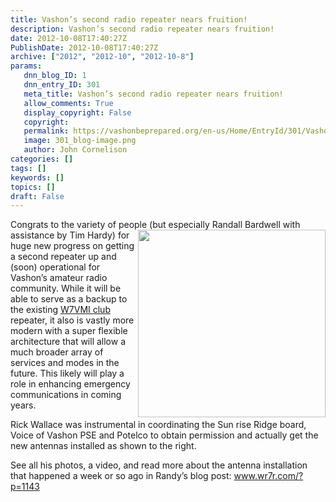 ```yaml
---
title: Vashon’s second radio repeater nears fruition!
description: Vashon’s second radio repeater nears fruition!
date: 2012-10-08T17:40:27Z
PublishDate: 2012-10-08T17:40:27Z
archive: ["2012", "2012-10", "2012-10-8"]
params:
   dnn_blog_ID: 1
   dnn_entry_ID: 301
   meta_title: Vashon’s second radio repeater nears fruition!
   allow_comments: True
   display_copyright: False
   copyright: 
   permalink: https://vashonbeprepared.org/en-us/Home/EntryId/301/Vashon-rsquo-s-second-radio-repeater-nears-fruition
   image: 301_blog-image.png
   author: John Cornelison
categories: []
tags: []
keywords: []
topics: []
draft: False
---
```


<p>Congrats to the variety of people (but especially Randall Bardwell<img style="display: inline; float: right" title="repeater1" alt="" align="right" src="http://www.wr7r.com/wp-content/uploads/2012/10/repeater1-300x300.jpg" width="300" height="300" /> with assistance by Tim Hardy) for huge new progress on getting a second repeater up and (soon) operational for Vashon’s amateur radio community. While it will be able to serve as a backup to the existing <a href="http://www.w7vmi.org/" target="_blank">W7VMI club</a> repeater, it also is vastly more modern with a super flexible architecture that will allow a much broader array of services and modes in the future. This likely will play a role in enhancing emergency communications in coming years.</p>  <p>Rick Wallace was instrumental in coordinating the Sun rise Ridge board, Voice of Vashon PSE and Potelco to obtain permission and actually get the new antennas installed as shown to the right.</p>  <p>See all his photos, a video, and read more about the antenna installation that happened a week or so ago in Randy’s blog post: <a title="http://www.wr7r.com/?p=1143" href="http://www.wr7r.com/?p=1143">www.wr7r.com/?p=1143</a></p>

